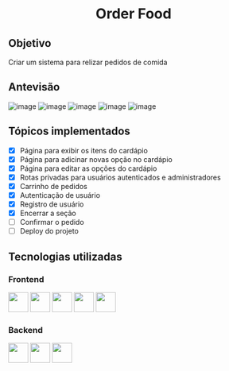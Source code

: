 <h1 align='center'>Order Food</h1>

## Objetivo
Criar um sistema para relizar pedidos de comida

## Antevisão
![image](https://user-images.githubusercontent.com/67986109/147857900-51105b9e-610f-4b78-b668-bc11cc43c70b.png)
![image](https://user-images.githubusercontent.com/67986109/147858056-6a01e5e9-b4e0-4f18-95cf-e32ab774b313.png)
![image](https://user-images.githubusercontent.com/67986109/147858071-e4a31ff7-3ff8-4057-867a-2690ba7474f8.png)
![image](https://user-images.githubusercontent.com/67986109/147857997-5f348d4b-60ac-4155-aa62-f54884834b5a.png)
![image](https://user-images.githubusercontent.com/67986109/147858083-bd00a43c-a926-4be7-89cf-1ba7484d569c.png)




## Tópicos implementados
- [x] Página para exibir os itens do cardápio
- [x] Página para adicinar novas opção no cardápio
- [x] Página para editar as opções do cardápio
- [x] Rotas privadas para usuários autenticados e administradores 
- [x] Carrinho de pedidos
- [x] Autenticação de usuário
- [x] Registro de usuário
- [x] Encerrar a seção
- [ ] Confirmar o pedido
- [ ] Deploy do projeto

## Tecnologias utilizadas
### Frontend
<div display='flex'>
<img src="https://cdn.jsdelivr.net/gh/devicons/devicon/icons/html5/html5-original.svg" width='40px'/>
<img src="https://cdn.jsdelivr.net/gh/devicons/devicon/icons/css3/css3-original.svg" width='40px'/>
<img src="https://cdn.jsdelivr.net/gh/devicons/devicon/icons/javascript/javascript-original.svg" width='40px'/>
<img src="https://cdn.jsdelivr.net/gh/devicons/devicon/icons/react/react-original.svg" width='40px'/>
<img src="https://cdn.jsdelivr.net/gh/devicons/devicon/icons/redux/redux-original.svg" width='40px'/>
</div>

### Backend

<div display='flex'>
<img src="https://cdn.jsdelivr.net/gh/devicons/devicon/icons/nodejs/nodejs-original.svg" width='40px'/>
<img src="https://cdn.jsdelivr.net/gh/devicons/devicon/icons/mongodb/mongodb-original-wordmark.svg" width='40px'/>
<img src="https://cdn.jsdelivr.net/gh/devicons/devicon/icons/javascript/javascript-original.svg" width='40px'/>
</div>

